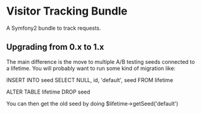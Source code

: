 Visitor Tracking Bundle
=======================

A Symfony2 bundle to track requests.

## Upgrading from 0.x to 1.x

The main difference is the move to multiple A/B testing seeds connected to a lifetime.
You will probably want to run some kind of migration like:

INSERT INTO seed SELECT NULL, id, 'default', seed FROM lifetime

ALTER TABLE lifetime DROP seed

You can then get the old seed by doing $lifetime->getSeed('default')